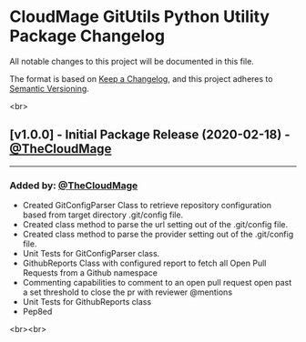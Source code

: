# CloudMage GitUtils Python Utility Package Changelog

All notable changes to this project will be documented in this file.

The format is based on [Keep a Changelog](https://keepachangelog.com/en/1.0.0/),
and this project adheres to [Semantic Versioning](https://semver.org/spec/v2.0.0.html).

<br\>

## [v1.0.0] - Initial Package Release (2020-02-18) - [@TheCloudMage](https://github.com/TheCloudMage)

-----

### Added by: [@TheCloudMage](https://github.com/TheCloudMage)

- Created GitConfigParser Class to retrieve repository configuration based from target directory .git/config file.
- Created class method to parse the url setting out of the .git/config file.
- Created class method to parse the provider setting out of the .git/config file.
- Unit Tests for GitConfigParser class.
- GithubReports Class with configured report to fetch all Open Pull Requests from a Github namespace
- Commenting capabilities to comment to an open pull request open past a set threshold to close the pr with reviewer @mentions
- Unit Tests for GithubReports class
- Pep8ed

<br\><br\>
